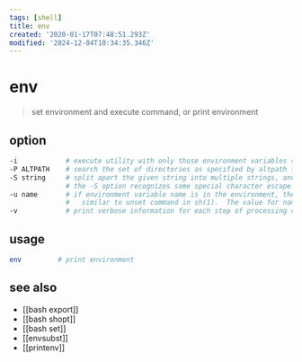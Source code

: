 ```yaml
---
tags: [shell]
title: env
created: '2020-01-17T07:48:51.293Z'
modified: '2024-12-04T10:34:35.346Z'
---
```


# env

> set environment and execute command, or print environment

## option

```sh
-i            # execute utility with only those environment variables specified by name=value options, the environment inherited by env is ignored completely
-P ALTPATH    # search the set of directories as specified by altpath to locate the specified utility program, instead of using the value of the PATH environment variable
-S string     # split apart the given string into multiple strings, and process each of the resulting strings as separate arguments to the env utility
              # the -S option recognizes some special character escape sequences and also supports environment-variable substitution, as described below
-u name       # if environment variable name is in the environment, then remove it before processing the remaining options
              #   similar to unset command in sh(1).  The value for name must not include the ‘=’ character
-v            # print verbose information for each step of processing done by the env utility. Additional information will be printed if -v is specified multiple times
```

## usage

```sh
env         # print environment
```

## see also

- [[bash export]]
- [[bash shopt]]
- [[bash set]]
- [[envsubst]]
- [[printenv]]
